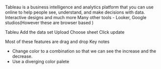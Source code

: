 Tableau is a business intelligence and analytics platform that you can use online to help people see, understand, and make decisions with data.
Interactive designs and much more
Many other tools - Looker, Google studios(However these are browser based )

Tableu
Add the data set
Upload
Choose sheet 
Click update 

Most of these features are drag and drop 
Key notes 
- Change color to a combination so that we can see the increase and the decrease.
- Use a diverging color palete 